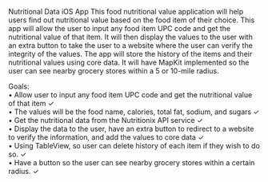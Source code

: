 Nutritional Data iOS App
This food nutritional value application will help users find out nutritional value based on the food item of their choice. This app will allow the user to input any food item UPC code and get the nutritional value of that item. It will then display the values to the user with an extra button to take the user to a website where the user can verify the integrity of the values. The app will store the history of the items and their nutritional values using core data. It will have MapKit implemented so the user can see nearby grocery stores within a 5 or 10-mile radius. <br />

Goals: <br />
•	Allow user to input any food item UPC code and get the nutritional value of that item ✓ <br />
•	The values will be the food name, calories, total fat, sodium, and sugars ✓ <br />
•	Get the nutritional data from the Nutritionix API service ✓ <br />
•	Display the data to the user, have an extra button to redirect to a website to verify the information, and add the values to core data ✓ <br />
•	Using TableView, so user can delete history of each item if they wish to do so. ✓ <br /> 
•	Have a button so the user can see nearby grocery stores within a certain radius. ✓ <br />
